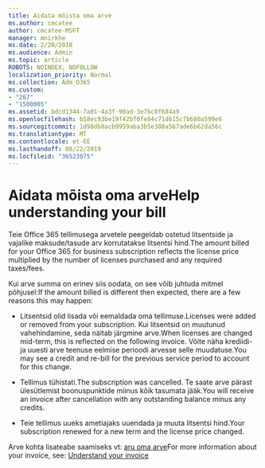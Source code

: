 ```yaml
---
title: Aidata mõista oma arve
ms.author: cmcatee
author: cmcatee-MSFT
manager: mnirkhe
ms.date: 2/20/2018
ms.audience: Admin
ms.topic: article
ROBOTS: NOINDEX, NOFOLLOW
localization_priority: Normal
ms.collection: Adm_O365
ms.custom:
- "267"
- "1500005"
ms.assetid: bdcd1344-7a01-4a3f-90ad-3e7bc0f684a9
ms.openlocfilehash: b58ec93be19f42bf0fe04c71d615c7b680a599e6
ms.sourcegitcommit: 1d98db8acb9959aba3b5e308a567ade6b62da56c
ms.translationtype: MT
ms.contentlocale: et-EE
ms.lasthandoff: 08/22/2019
ms.locfileid: "36523075"
---
```

# <a name="help-understanding-your-bill"></a><span data-ttu-id="3607f-102">Aidata mõista oma arve</span><span class="sxs-lookup"><span data-stu-id="3607f-102">Help understanding your bill</span></span>

<span data-ttu-id="3607f-103">Teie Office 365 tellimusega arvetele peegeldab ostetud litsentside ja vajalike maksude/tasude arv korrutatakse litsentsi hind.</span><span class="sxs-lookup"><span data-stu-id="3607f-103">The amount billed for your Office 365 for business subscription reflects the license price multiplied by the number of licenses purchased and any required taxes/fees.</span></span>
  
<span data-ttu-id="3607f-104">Kui arve summa on erinev siis oodata, on see võib juhtuda mitmel põhjusel:</span><span class="sxs-lookup"><span data-stu-id="3607f-104">If the amount billed is different then expected, there are a few reasons this may happen:</span></span>
  
- <span data-ttu-id="3607f-105">Litsentsid olid lisada või eemaldada oma tellimuse.</span><span class="sxs-lookup"><span data-stu-id="3607f-105">Licenses were added or removed from your subscription.</span></span> <span data-ttu-id="3607f-106">Kui litsentsid on muutunud vahehindamine, seda näitab järgmine arve.</span><span class="sxs-lookup"><span data-stu-id="3607f-106">When licenses are changed mid-term, this is reflected on the following invoice.</span></span> <span data-ttu-id="3607f-107">Võite näha krediidi- ja uuesti arve teenuse eelmise perioodi arvesse selle muudatuse.</span><span class="sxs-lookup"><span data-stu-id="3607f-107">You may see a credit and re-bill for the previous service period to account for this change.</span></span>

- <span data-ttu-id="3607f-108">Tellimus tühistati.</span><span class="sxs-lookup"><span data-stu-id="3607f-108">The subscription was cancelled.</span></span> <span data-ttu-id="3607f-109">Te saate arve pärast ülesütlemist boonuspunktide miinus kõik tasumata jääk.</span><span class="sxs-lookup"><span data-stu-id="3607f-109">You will receive an invoice after cancellation with any outstanding balance minus any credits.</span></span>

- <span data-ttu-id="3607f-110">Teie tellimus uueks ametiajaks uuendada ja muuta litsentsi hind.</span><span class="sxs-lookup"><span data-stu-id="3607f-110">Your subscription renewed for a new term and the license price changed.</span></span>

<span data-ttu-id="3607f-111">Arve kohta lisateabe saamiseks vt: [aru oma arve](https://docs.microsoft.com/office365/admin/subscriptions-and-billing/understand-your-invoice)</span><span class="sxs-lookup"><span data-stu-id="3607f-111">For more information about your invoice, see: [Understand your invoice](https://docs.microsoft.com/office365/admin/subscriptions-and-billing/understand-your-invoice)</span></span>